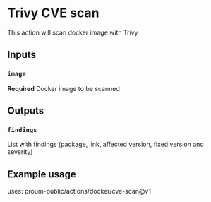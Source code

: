# Trivy CVE scan

This action will scan docker image with Trivy

## Inputs

### `image`

**Required** Docker image to be scanned

## Outputs

### `findings`

List with findings (package, link, affected version, fixed version and severity)

## Example usage

uses: proum-public/actions/docker/cve-scan@v1